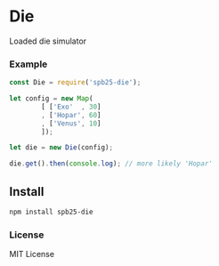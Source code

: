 # Die

Loaded die simulator

### Example

~~~js
const Die = require('spb25-die');

let config = new Map(
        [ ['Exo'  , 30]
        , ['Hopar', 60]
        , ['Venus', 10]
        ]);

let die = new Die(config);

die.get().then(console.log); // more likely 'Hopar'
~~~


## Install

~~~sh
npm install spb25-die
~~~


### License

MIT License
